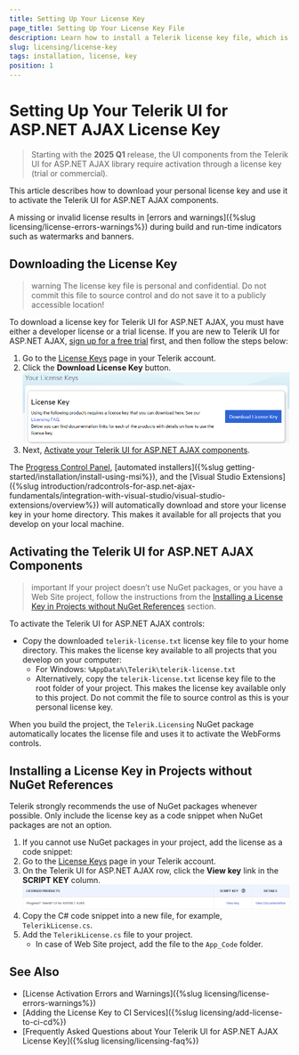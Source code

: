 ```yaml
---
title: Setting Up Your License Key
page_title: Setting Up Your License Key File
description: Learn how to install a Telerik license key file, which is required during application building and deployment.
slug: licensing/license-key
tags: installation, license, key
position: 1
---
```


# Setting Up Your Telerik UI for ASP.NET AJAX License Key

>Starting with the **2025 Q1** release, the UI components from the Telerik UI for ASP.NET AJAX library require activation through a license key (trial or commercial). 

This article describes how to download your personal license key and use it to activate the Telerik UI for ASP.NET AJAX components.

A missing or invalid license results in [errors and warnings]({%slug licensing/license-errors-warnings%}) during build and run-time indicators such as watermarks and banners.

## Downloading the License Key

>warning The license key file is personal and confidential. Do not commit this file to source control and do not save it to a publicly accessible location!

To download a license key for Telerik UI for ASP.NET AJAX, you must have either a developer license or a trial license. If you are new to Telerik UI for ASP.NET AJAX, [sign up for a free trial](https://www.telerik.com/aspnet-ajax) first, and then follow the steps below:

1. Go to the [License Keys](https://www.telerik.com/account/your-licenses/license-keys?_gl=1*cgbz4c*_gcl_au*MTIyNTMyNzI1My4xNzMyMDI2NzU3*_ga*MjAyMTI5MTQ4MS4xNzMyMDI2NzU1*_ga_9JSNBCSF54*MTczOTM0ODI2NS4xNi4xLjE3MzkzNTkxMTcuNTMuMC4w) page in your Telerik account.
2. Click the **Download License Key** button.
   !["Download License Key"](images/download-license-key.png "Download License Key")
3. Next, [Activate your Telerik UI for ASP.NET AJAX components](#activating-the-telerik-ui-for-asp-net-ajax-components).

The [Progress Control Panel](https://docs.telerik.com/controlpanel/introduction), [automated installers]({%slug getting-started/installation/install-using-msi%}), and the [Visual Studio Extensions]({%slug introduction/radcontrols-for-asp.net-ajax-fundamentals/integration-with-visual-studio/visual-studio-extensions/overview%}) will automatically download and store your license key in your home directory. This makes it available for all projects that you develop on your local machine.

## Activating the Telerik UI for ASP.NET AJAX Components

>important If your project doesn’t use NuGet packages, or you have a Web Site project, follow the instructions from the [Installing a License Key in Projects without NuGet References](#installing-a-license-key-in-projects-without-nuget-references) section.

To activate the Telerik UI for ASP.NET AJAX controls:

- Copy the downloaded `telerik-license.txt` license key file to your home directory. This makes the license key available to all projects that you develop on your computer:
  - For Windows: `%AppData%\Telerik\telerik-license.txt`
  - Alternatively, copy the `telerik-license.txt` license key file to the root folder of your project. This makes the license key available only to this project. Do not commit the file to source control as this is your personal license key.

When you build the project, the `Telerik.Licensing` NuGet package automatically locates the license file and uses it to activate the WebForms controls.

## Installing a License Key in Projects without NuGet References

Telerik strongly recommends the use of NuGet packages whenever possible. Only include the license key as a code snippet when NuGet packages are not an option.

1. If you cannot use NuGet packages in your project, add the license as a code snippet:
2. Go to the [License Keys](https://www.telerik.com/account/your-licenses/license-keys) page in your Telerik account.
3. On the Telerik UI for ASP.NET AJAX row, click the **View key** link in the **SCRIPT KEY** column.
   !["Alt Text"](images/view-script-key.png "Alt Text")
4. Copy the C# code snippet into a new file, for example, `TelerikLicense.cs`.
5. Add the `TelerikLicense.cs` file to your project.
   - In case of Web Site project, add the file to the `App_Code` folder.

## See Also

* [License Activation Errors and Warnings]({%slug licensing/license-errors-warnings%})
* [Adding the License Key to CI Services]({%slug licensing/add-license-to-ci-cd%})
* [Frequently Asked Questions about Your Telerik UI for ASP.NET AJAX License Key]({%slug licensing/licensing-faq%})
